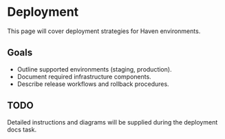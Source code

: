 # Deployment

This page will cover deployment strategies for Haven environments.

## Goals

- Outline supported environments (staging, production).
- Document required infrastructure components.
- Describe release workflows and rollback procedures.

## TODO

Detailed instructions and diagrams will be supplied during the deployment docs task.
